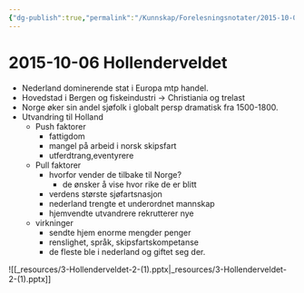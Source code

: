 ```yaml
---
{"dg-publish":true,"permalink":"/Kunnskap/Forelesningsnotater/2015-10-06 Hollenderveldet/","tags":["historie","hi110","forelesning"]}
---
```



# 2015-10-06 Hollenderveldet
* Nederland dominerende stat i Europa mtp handel.
* Hovedstad i Bergen og fiskeindustri -> Christiania og trelast
* Norge øker sin andel sjøfolk i globalt persp dramatisk fra 1500-1800.
* Utvandring til Holland
	* Push faktorer
		* fattigdom
		* mangel på arbeid i norsk skipsfart
		* utferdtrang,eventyrere
	* Pull faktorer
		* hvorfor vender de tilbake til Norge?
			* de ønsker å vise hvor rike de er blitt
		* verdens største sjøfartsnasjon
		* nederland trengte et underordnet mannskap
		* hjemvendte utvandrere rekrutterer nye
	* virkninger
		* sendte hjem enorme mengder penger
		* renslighet, språk, skipsfartskompetanse
		* de fleste ble i nederland og giftet seg der.

![[_resources/3-Hollenderveldet-2-(1).pptx\|_resources/3-Hollenderveldet-2-(1).pptx]]
